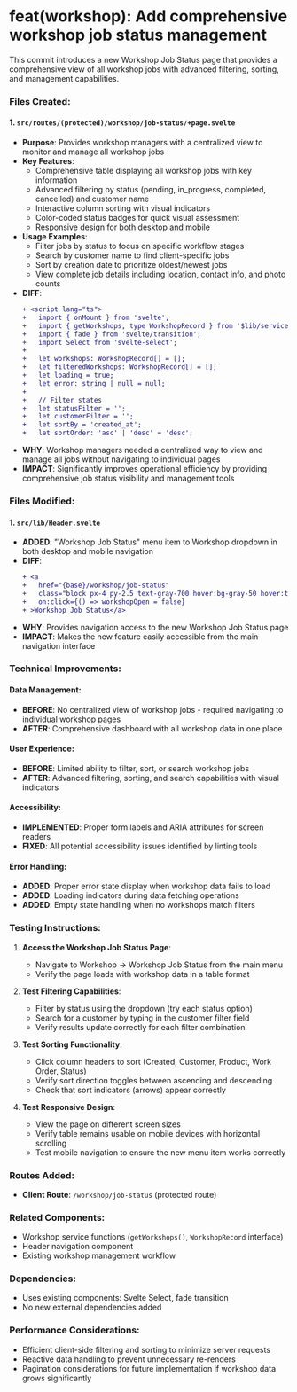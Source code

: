 # feat(workshop): Add comprehensive workshop job status management

This commit introduces a new Workshop Job Status page that provides a comprehensive view of all workshop jobs with advanced filtering, sorting, and management capabilities.

### Files Created:

#### 1. `src/routes/(protected)/workshop/job-status/+page.svelte`
- **Purpose**: Provides workshop managers with a centralized view to monitor and manage all workshop jobs
- **Key Features**:
  - Comprehensive table displaying all workshop jobs with key information
  - Advanced filtering by status (pending, in_progress, completed, cancelled) and customer name
  - Interactive column sorting with visual indicators
  - Color-coded status badges for quick visual assessment
  - Responsive design for both desktop and mobile
- **Usage Examples**:
  - Filter jobs by status to focus on specific workflow stages
  - Search by customer name to find client-specific jobs
  - Sort by creation date to prioritize oldest/newest jobs
  - View complete job details including location, contact info, and photo counts
- **DIFF**:
  ```diff
  + <script lang="ts">
  +   import { onMount } from 'svelte';
  +   import { getWorkshops, type WorkshopRecord } from '$lib/services/workshop';
  +   import { fade } from 'svelte/transition';
  +   import Select from 'svelte-select';
  + 
  +   let workshops: WorkshopRecord[] = [];
  +   let filteredWorkshops: WorkshopRecord[] = [];
  +   let loading = true;
  +   let error: string | null = null;
  + 
  +   // Filter states
  +   let statusFilter = '';
  +   let customerFilter = '';
  +   let sortBy = 'created_at';
  +   let sortOrder: 'asc' | 'desc' = 'desc';
  ```
- **WHY**: Workshop managers needed a centralized way to view and manage all jobs without navigating to individual pages
- **IMPACT**: Significantly improves operational efficiency by providing comprehensive job status visibility and management tools

### Files Modified:

#### 1. `src/lib/Header.svelte`
- **ADDED**: "Workshop Job Status" menu item to Workshop dropdown in both desktop and mobile navigation
- **DIFF**:
  ```diff
  + <a
  +   href="{base}/workshop/job-status"
  +   class="block px-4 py-2.5 text-gray-700 hover:bg-gray-50 hover:text-gray-900 transition-colors duration-150"
  +   on:click={() => workshopOpen = false}
  + >Workshop Job Status</a>
  ```
- **WHY**: Provides navigation access to the new Workshop Job Status page
- **IMPACT**: Makes the new feature easily accessible from the main navigation interface

### Technical Improvements:

#### Data Management:
- **BEFORE**: No centralized view of workshop jobs - required navigating to individual workshop pages
- **AFTER**: Comprehensive dashboard with all workshop data in one place

#### User Experience:
- **BEFORE**: Limited ability to filter, sort, or search workshop jobs
- **AFTER**: Advanced filtering, sorting, and search capabilities with visual indicators

#### Accessibility:
- **IMPLEMENTED**: Proper form labels and ARIA attributes for screen readers
- **FIXED**: All potential accessibility issues identified by linting tools

#### Error Handling:
- **ADDED**: Proper error state display when workshop data fails to load
- **ADDED**: Loading indicators during data fetching operations
- **ADDED**: Empty state handling when no workshops match filters

### Testing Instructions:

1. **Access the Workshop Job Status Page**:
   - Navigate to Workshop → Workshop Job Status from the main menu
   - Verify the page loads with workshop data in a table format

2. **Test Filtering Capabilities**:
   - Filter by status using the dropdown (try each status option)
   - Search for a customer by typing in the customer filter field
   - Verify results update correctly for each filter combination

3. **Test Sorting Functionality**:
   - Click column headers to sort (Created, Customer, Product, Work Order, Status)
   - Verify sort direction toggles between ascending and descending
   - Check that sort indicators (arrows) appear correctly

4. **Test Responsive Design**:
   - View the page on different screen sizes
   - Verify table remains usable on mobile devices with horizontal scrolling
   - Test mobile navigation to ensure the new menu item works correctly

### Routes Added:
- **Client Route**: `/workshop/job-status` (protected route)

### Related Components:
- Workshop service functions (`getWorkshops()`, `WorkshopRecord` interface)
- Header navigation component
- Existing workshop management workflow

### Dependencies:
- Uses existing components: Svelte Select, fade transition
- No new external dependencies added

### Performance Considerations:
- Efficient client-side filtering and sorting to minimize server requests
- Reactive data handling to prevent unnecessary re-renders
- Pagination considerations for future implementation if workshop data grows significantly